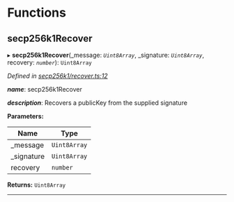 

# Functions

<a id="secp256k1recover"></a>

##  secp256k1Recover

▸ **secp256k1Recover**(_message: *`Uint8Array`*, _signature: *`Uint8Array`*, recovery: *`number`*): `Uint8Array`

*Defined in [secp256k1/recover.ts:12](https://github.com/polkadot-js/common/blob/815fdc7/packages/util-crypto/src/secp256k1/recover.ts#L12)*

*__name__*: secp256k1Recover

*__description__*: Recovers a publicKey from the supplied signature

**Parameters:**

| Name | Type |
| ------ | ------ |
| _message | `Uint8Array` |
| _signature | `Uint8Array` |
| recovery | `number` |

**Returns:** `Uint8Array`

___

